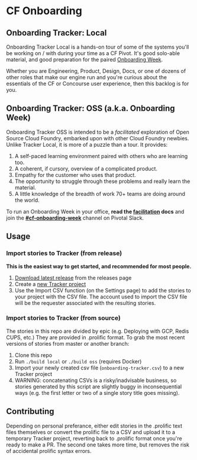 # CF Onboarding
## Onboarding Tracker: Local
Onboarding Tracker Local is a hands-on tour of some of the systems you'll be working on / with during your time as a CF Pivot. It's good solo-able material, and good preparation for the paired [Onboarding Week](https://github.com/pivotal-cf/onboarding#onboarding-tracker-oss-aka-onboarding-week).

Whether you are Engineering, Product, Design, Docs, or one of dozens of other roles that make our engine run and you're curious about the essentials of the CF or Concourse user experience, then this backlog is for you.

## Onboarding Tracker: OSS (a.k.a. Onboarding Week)
Onboarding Tracker OSS is intended to be a _facilitated_ exploration of Open Source Cloud Foundry, embarked upon with other Cloud Foundry newbies. Unlike Tracker Local, it is more of a puzzle than a tour. It provides:

1. A self-paced learning environment paired with others who are learning too.
1. A coherent, if cursory, overview of a complicated product.
1. Empathy for the customer who uses that product.
1. The opportunity to struggle through these problems and really learn the material.
1. A little knowledge of the breadth of work 70+ teams are doing around the world.

To run an Onboarding Week in your office, **read the [facilitation](FACILITATING.md) docs** and join the **[#cf-onboarding-week](https://pivotal.slack.com/messages/cf-onboarding-week/)** channel on Pivotal Slack.

## Usage
### Import stories to Tracker (from release)
**This is the easiest way to get started, and recommended for most people.**
1. [Download latest release](https://github.com/pivotal-cf/onboarding/releases/latest) from the releases page
1. Create a [new Tracker project](https://www.pivotaltracker.com/dashboard)
1. Use the Import CSV function (on the Settings page) to add the stories to your project with the CSV file. The account used to import the CSV file will be the requester associated with the resulting stories.

### Import stories to Tracker (from source)
The stories in this repo are divided by epic (e.g. Deploying with GCP, Redis CUPS, etc.) They are provided in .prolific format. To grab the most recent versions of stories from master or another branch:

1. Clone this repo
1. Run `./build local` or `./build oss` (requires Docker)
1. Import your newly created csv file (`onboarding-tracker.csv`) to a new Tracker project
1. WARNING: concatenating CSVs is a risky/inadvisable business, so stories generated by this script are slightly buggy in inconsequential ways (e.g. the first letter or two of a single story title goes missing).

## Contributing
Depending on personal preferance, either edit stories in the .prolific text files themselves or convert the prolific file to a CSV and upload it to a temporary Tracker project, reverting back to .prolific format once you're ready to make a PR. The second one takes more time, but removes the risk of accidental prolific syntax errors.
